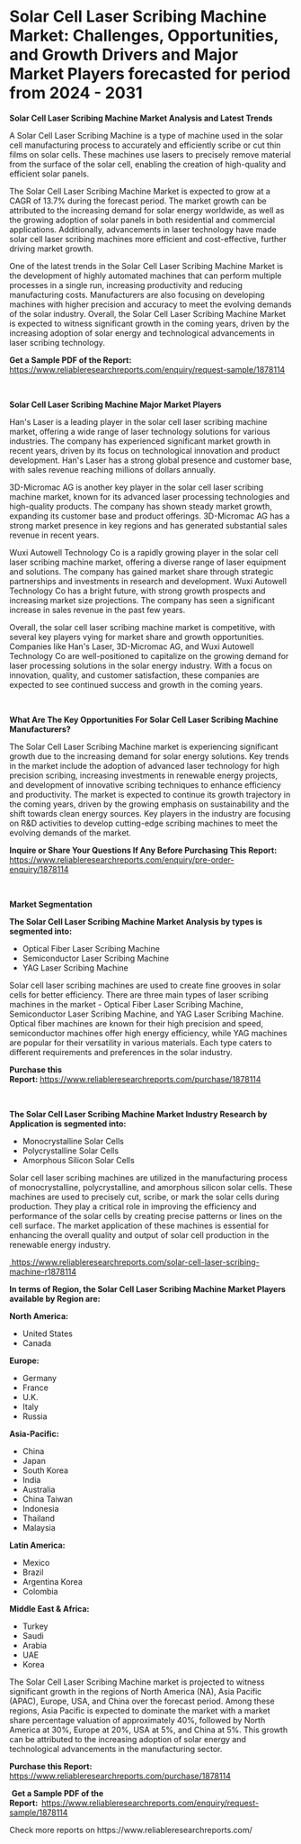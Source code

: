 <p><h1>Solar Cell Laser Scribing Machine Market: Challenges, Opportunities, and Growth Drivers and Major Market Players forecasted for period from 2024 - 2031</h1></p><p><strong>Solar Cell Laser Scribing Machine Market Analysis and Latest Trends</strong></p>
<p><p>A Solar Cell Laser Scribing Machine is a type of machine used in the solar cell manufacturing process to accurately and efficiently scribe or cut thin films on solar cells. These machines use lasers to precisely remove material from the surface of the solar cell, enabling the creation of high-quality and efficient solar panels.</p><p>The Solar Cell Laser Scribing Machine Market is expected to grow at a CAGR of 13.7% during the forecast period. The market growth can be attributed to the increasing demand for solar energy worldwide, as well as the growing adoption of solar panels in both residential and commercial applications. Additionally, advancements in laser technology have made solar cell laser scribing machines more efficient and cost-effective, further driving market growth.</p><p>One of the latest trends in the Solar Cell Laser Scribing Machine Market is the development of highly automated machines that can perform multiple processes in a single run, increasing productivity and reducing manufacturing costs. Manufacturers are also focusing on developing machines with higher precision and accuracy to meet the evolving demands of the solar industry. Overall, the Solar Cell Laser Scribing Machine Market is expected to witness significant growth in the coming years, driven by the increasing adoption of solar energy and technological advancements in laser scribing technology.</p></p>
<p><strong>Get a Sample PDF of the Report:&nbsp;</strong> <a href="https://www.reliableresearchreports.com/enquiry/request-sample/1878114">https://www.reliableresearchreports.com/enquiry/request-sample/1878114</a></p>
<p>&nbsp;</p>
<p><strong>Solar Cell Laser Scribing Machine Major Market Players</strong></p>
<p><p>Han's Laser is a leading player in the solar cell laser scribing machine market, offering a wide range of laser technology solutions for various industries. The company has experienced significant market growth in recent years, driven by its focus on technological innovation and product development. Han's Laser has a strong global presence and customer base, with sales revenue reaching millions of dollars annually.</p><p>3D-Micromac AG is another key player in the solar cell laser scribing machine market, known for its advanced laser processing technologies and high-quality products. The company has shown steady market growth, expanding its customer base and product offerings. 3D-Micromac AG has a strong market presence in key regions and has generated substantial sales revenue in recent years.</p><p>Wuxi Autowell Technology Co is a rapidly growing player in the solar cell laser scribing machine market, offering a diverse range of laser equipment and solutions. The company has gained market share through strategic partnerships and investments in research and development. Wuxi Autowell Technology Co has a bright future, with strong growth prospects and increasing market size projections. The company has seen a significant increase in sales revenue in the past few years.</p><p>Overall, the solar cell laser scribing machine market is competitive, with several key players vying for market share and growth opportunities. Companies like Han's Laser, 3D-Micromac AG, and Wuxi Autowell Technology Co are well-positioned to capitalize on the growing demand for laser processing solutions in the solar energy industry. With a focus on innovation, quality, and customer satisfaction, these companies are expected to see continued success and growth in the coming years.</p></p>
<p>&nbsp;</p>
<p><strong>What Are The Key Opportunities For Solar Cell Laser Scribing Machine Manufacturers?</strong></p>
<p><p>The Solar Cell Laser Scribing Machine market is experiencing significant growth due to the increasing demand for solar energy solutions. Key trends in the market include the adoption of advanced laser technology for high precision scribing, increasing investments in renewable energy projects, and development of innovative scribing techniques to enhance efficiency and productivity. The market is expected to continue its growth trajectory in the coming years, driven by the growing emphasis on sustainability and the shift towards clean energy sources. Key players in the industry are focusing on R&D activities to develop cutting-edge scribing machines to meet the evolving demands of the market.</p></p>
<p><strong>Inquire or Share Your Questions If Any Before Purchasing This Report:</strong> <a href="https://www.reliableresearchreports.com/enquiry/pre-order-enquiry/1878114">https://www.reliableresearchreports.com/enquiry/pre-order-enquiry/1878114</a></p>
<p>&nbsp;</p>
<p><strong>Market Segmentation</strong></p>
<p><strong>The Solar Cell Laser Scribing Machine Market Analysis by types is segmented into:</strong></p>
<p><ul><li>Optical Fiber Laser Scribing Machine</li><li>Semiconductor Laser Scribing Machine</li><li>YAG Laser Scribing Machine</li></ul></p>
<p><p>Solar cell laser scribing machines are used to create fine grooves in solar cells for better efficiency. There are three main types of laser scribing machines in the market - Optical Fiber Laser Scribing Machine, Semiconductor Laser Scribing Machine, and YAG Laser Scribing Machine. Optical fiber machines are known for their high precision and speed, semiconductor machines offer high energy efficiency, while YAG machines are popular for their versatility in various materials. Each type caters to different requirements and preferences in the solar industry.</p></p>
<p><strong>Purchase this Report:&nbsp;</strong><a href="https://www.reliableresearchreports.com/purchase/1878114">https://www.reliableresearchreports.com/purchase/1878114</a></p>
<p>&nbsp;</p>
<p><strong>The Solar Cell Laser Scribing Machine Market Industry Research by Application is segmented into:</strong></p>
<p><ul><li>Monocrystalline Solar Cells</li><li>Polycrystalline Solar Cells</li><li>Amorphous Silicon Solar Cells</li></ul></p>
<p><p>Solar cell laser scribing machines are utilized in the manufacturing process of monocrystalline, polycrystalline, and amorphous silicon solar cells. These machines are used to precisely cut, scribe, or mark the solar cells during production. They play a critical role in improving the efficiency and performance of the solar cells by creating precise patterns or lines on the cell surface. The market application of these machines is essential for enhancing the overall quality and output of solar cell production in the renewable energy industry.</p></p>
<p><a href="https://www.reliableresearchreports.com/solar-cell-laser-scribing-machine-r1878114">&nbsp;https://www.reliableresearchreports.com/solar-cell-laser-scribing-machine-r1878114</a></p>
<p><strong>In terms of Region, the Solar Cell Laser Scribing Machine Market Players available by Region are:</strong></p>
<p>
    <p> <strong> North America: </strong>
        <ul>
            <li>United States</li>
            <li>Canada</li>
        </ul>
        </p> 
    <p> <strong> Europe: </strong>
        <ul>
            <li>Germany</li>
            <li>France</li>
            <li>U.K.</li>
            <li>Italy</li>
            <li>Russia</li>
        </ul>
        </p> 
    <p> <strong> Asia-Pacific: </strong>
        <ul>
            <li>China</li>
            <li>Japan</li>
            <li>South Korea</li>
            <li>India</li>
            <li>Australia</li>
            <li>China Taiwan</li>
            <li>Indonesia</li>
            <li>Thailand</li>
            <li>Malaysia</li>
        </ul>
        </p> 
    <p> <strong> Latin America: </strong>
        <ul>
            <li>Mexico</li>
            <li>Brazil</li>
            <li>Argentina Korea</li>
            <li>Colombia</li>
        </ul>
        </p> 
    <p> <strong> Middle East & Africa: </strong>
        <ul>
            <li>Turkey</li>
            <li>Saudi</li>
            <li>Arabia</li>
            <li>UAE</li>
            <li>Korea</li>
        </ul>
    </p>
    </p>
<p><p>The Solar Cell Laser Scribing Machine market is projected to witness significant growth in the regions of North America (NA), Asia Pacific (APAC), Europe, USA, and China over the forecast period. Among these regions, Asia Pacific is expected to dominate the market with a market share percentage valuation of approximately 40%, followed by North America at 30%, Europe at 20%, USA at 5%, and China at 5%. This growth can be attributed to the increasing adoption of solar energy and technological advancements in the manufacturing sector.</p></p>
<p><strong>Purchase this Report: </strong><a href="https://www.reliableresearchreports.com/purchase/1878114">https://www.reliableresearchreports.com/purchase/1878114</a></p>
<p>&nbsp;<strong>Get a Sample PDF of the Report:&nbsp;&nbsp;</strong><a href="https://www.reliableresearchreports.com/enquiry/request-sample/1878114">https://www.reliableresearchreports.com/enquiry/request-sample/1878114</a></p>
<p><strong></strong></p>
<p>Check more reports on https://www.reliableresearchreports.com/</p>